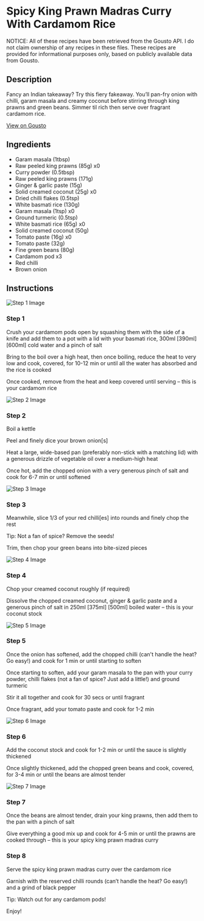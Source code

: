 # Spicy King Prawn Madras Curry With Cardamom Rice

NOTICE: All of these recipes have been retrieved from the Gousto API. I do not claim ownership of any recipes in these files. These recipes are provided for informational purposes only, based on publicly available data from Gousto.

## Description

Fancy an Indian takeaway? Try this fiery fakeaway. You’ll pan-fry onion with chilli, garam masala and creamy coconut before stirring through king prawns and green beans. Simmer til rich then serve over fragrant cardamom rice.

[View on Gousto](https://www.gousto.co.uk/recipes/cookbook/spicy-king-prawn-madras-curry-with-cardamom-rice)

## Ingredients

- Garam masala (1tbsp)
- Raw peeled king prawns (85g) x0
- Curry powder (0.5tbsp)
- Raw peeled king prawns (171g)
- Ginger & garlic paste (15g)
- Solid creamed coconut (25g) x0
- Dried chilli flakes (0.5tsp)
- White basmati rice (130g)
- Garam masala (1tsp) x0
- Ground turmeric (0.5tsp)
- White basmati rice (65g) x0
- Solid creamed coconut (50g)
- Tomato paste (16g) x0
- Tomato paste (32g)
- Fine green beans (80g)
- Cardamom pod x3
- Red chilli
- Brown onion

## Instructions

![Step 1 Image](https://production-media.gousto.co.uk/cms/recipe-step-image/step-1-1681316871346-x200.jpg)

### Step 1

Crush your cardamom pods open by squashing them with the side of a knife and add them to a pot with a lid with your basmati rice, 300ml <span class="text-purple">[390ml]</span><span class="text-danger"> [600ml] </span>cold water and a pinch of salt

Bring to the boil over a high heat, then once boiling, reduce the heat to very low and cook, covered, for 10-12 min or until all the water has absorbed and the rice is cooked

Once cooked, remove from the heat and keep covered until serving – this is your cardamom rice

![Step 2 Image](https://production-media.gousto.co.uk/cms/recipe-step-image/step-2-1681316875055-x200.jpg)

### Step 2

Boil a kettle

Peel and finely dice your brown onion[s]

Heat a large, wide-based pan (preferably non-stick with a matching lid) with a generous drizzle of vegetable oil over a medium-high heat

Once hot, add the chopped onion with a very generous pinch of salt and cook for 6-7 min or until softened

![Step 3 Image](https://production-media.gousto.co.uk/cms/recipe-step-image/step-3-1681316879045-x200.jpg)

### Step 3

Meanwhile, slice 1/3 of your red chilli[es] into rounds and finely chop the rest

Tip: Not a fan of spice? Remove the seeds!

Trim, then chop your green beans into bite-sized pieces

![Step 4 Image](https://production-media.gousto.co.uk/cms/recipe-step-image/step-4-1681316882855-x200.jpg)

### Step 4

Chop your creamed coconut roughly (if required)

Dissolve the chopped creamed coconut, ginger & garlic paste and a generous pinch of salt in 250ml <span class="text-purple">[375ml]</span> <span class="text-danger">[500ml]</span> boiled water – this is your coconut stock

![Step 5 Image](https://production-media.gousto.co.uk/cms/recipe-step-image/step-5-1681316888473-x200.jpg)

### Step 5

Once the onion has softened, add the chopped chilli (can't handle the heat? Go easy!) and cook for 1 min or until starting to soften

Once starting to soften, add your garam masala to the pan with your curry powder, chilli flakes (not a fan of spice? Just add a little!) and ground turmeric

Stir it all together and cook for 30 secs or until fragrant

Once fragrant, add your tomato paste and cook for 1-2 min

![Step 6 Image](https://production-media.gousto.co.uk/cms/recipe-step-image/step-6-1681316892990-x200.jpg)

### Step 6

Add the coconut stock and cook for 1-2 min or until the sauce is slightly thickened

Once slightly thickened, add the chopped green beans and cook, covered, for 3-4 min or until the beans are almost tender

![Step 7 Image](https://production-media.gousto.co.uk/cms/recipe-step-image/step-7-1681316896753-x200.jpg)

### Step 7

Once the beans are almost tender, drain your king prawns, then add them to the pan with a pinch of salt

Give everything a good mix up and cook for 4-5 min or until the prawns are cooked through – this is your spicy king prawn madras curry

### Step 8

Serve the spicy king prawn madras curry over the cardamom rice

Garnish with the reserved chilli rounds (can’t handle the heat? Go easy!) and a grind of black pepper

Tip: Watch out for any cardamom pods!

Enjoy!

